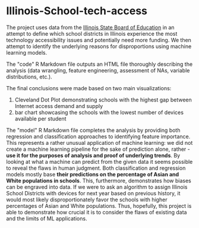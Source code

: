 # Illinois-School-tech-access
The project uses data from the [Illinois State Board of Education](https://www.isbe.net/Pages/Data-Analysis-Reports.aspx) in an attempt to define which school districts in Illinois experience the most technology accessibility issues and potentially need more funding. We then attempt to identify the underlying reasons for disproportions using machine learning models.

The "code" R Markdown file outputs an HTML file thoroughly describing the analysis (data wrangling, feature engineering, assessment of NAs, variable distributions, etc.).

The final conclusions were made based on two main visualizations:
1. Cleveland Dot Plot demonstrating schools with the highest gap between Internet access demand and supply
2. bar chart showcasing the schools with the lowest number of devices available per student


The "model" R Markdown file completes the analysis by providing both regression and classification approaches to identifying feature importance. This represents a rather unusual application of machine learning: we did not create a machine learning pipeline for the sake of prediction alone, rather - **use it for the purposes of analysis and proof of underlying trends**. By looking at what a machine can predict from the given data it seems possible to reveal the flaws in human judgment. Both classification and regression models mostly base **their predictions on the percentage of Asian and White populations in schools**. This, furthermore, demonstrates how biases can be engraved into data. If we were to ask an algorithm to assign Illinois School Districts with devices for next year based on previous history, it would most likely disproportionately favor the schools with higher percentages of Asian and White populations. Thus, hopefully, this project is able to demonstrate how crucial it is to consider the flaws of existing data and the limits of ML applications.
